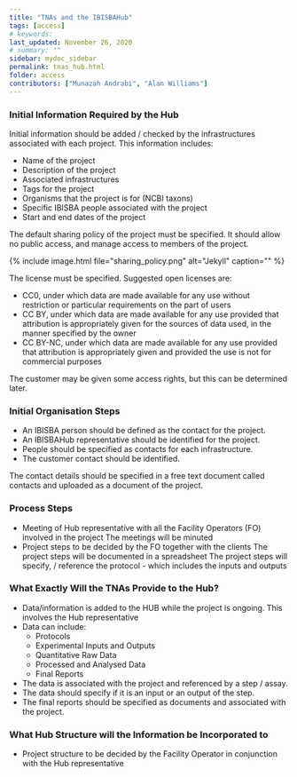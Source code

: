```yaml
---
title: "TNAs and the IBISBAHub"
tags: [access]
# keywords:
last_updated: November 26, 2020
# summary: ""
sidebar: mydoc_sidebar
permalink: tnas_hub.html
folder: access
contributors: ["Munazah Andrabi", "Alan Williams"]
---
```




### Initial Information Required by the Hub

Initial information should be added / checked by the infrastructures associated with each project. This information includes:

 * Name of the project 
 * Description of the project 
 * Associated infrastructures 
 * Tags for the project 
 * Organisms that the project is for (NCBI taxons) 
 * Specific IBISBA people associated with the project
 * Start and end dates of the project

The default sharing policy of the project must be specified. It should allow no public access, and manage access to members of the project.

 {% include image.html file="sharing_policy.png" alt="Jekyll" caption="" %}
 
The license must be specified. Suggested open licenses are:
* CC0, under which data are made available for any use without restriction or particular requirements on the part of users
* CC BY, under which data are made available for any use provided that attribution is appropriately given for the sources of data used, in the manner specified by the owner
* CC BY-NC, under which data are made available for any use provided that attribution is appropriately given and provided the use is not for commercial purposes

The customer may be given some access rights, but this can be determined later.

### Initial Organisation Steps

* An IBISBA person should be defined as the contact for the project.
* An IBISBAHub representative should be identified for the project.
* People should be specified as contacts for each infrastructure.
* The customer contact should be identified.

The contact details should be specified in a free text document called contacts and uploaded as a document of the project.

### Process Steps

* Meeting of Hub representative with all the Facility Operators (FO) involved in the project
  The meetings will be minuted
* Project steps to be decided by the FO together with the clients
  The project steps will be documented in a spreadsheet
  The project steps will specify, / reference the protocol - which includes the inputs and outputs

### What Exactly Will the TNAs Provide to the Hub? 
* Data/information is added to the HUB while the project is ongoing. This involves the Hub representative
* Data can include:
   * Protocols
   * Experimental Inputs and Outputs
   * Quantitative Raw Data
   * Processed and Analysed Data
   * Final Reports
* The data is associated with the project and referenced by a step / assay.
* The data should specify if it is an input or an output of the step.
* The final reports should be specified as documents and associated with the project.

### What Hub Structure will the Information be Incorporated to 
* Project structure to be decided by the Facility Operator in conjunction with the Hub representative
